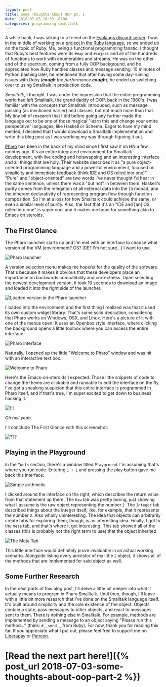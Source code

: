 ```yaml
---
layout: post
title: Some Thoughts About OOP pt. 1
date: 2018-07-03 16:30 -0700
categories: programming smalltalk
---
```


A while back, I was talking to a friend on the [Esolangs discord server](https://discord.gg/Ua2fxrK). I was in the middle of working on a [project in the Ruby language](https://github.com/aearnus/blackhawk), so we ended up on the topic of Ruby. Me, being a functional programming fanatic, I thought that Ruby's best features were its `#map` and `#inject` and all of the hundreds of functions to work with enumerables and streams. He was on the other end of the spectrum, coming from a fully OOP background, and he appreciated how Ruby handles classes and message sending. 10 minutes of Python bashing later, he mentioned that after having some day-ruining issues with Ruby (*__cough__ the performance __cough__*), he ended up switching over to using Smalltalk in production code.

*Smalltalk*, I thought. I was under the impression that the entire programming world had left Smalltalk, the grand daddy of OOP, back in the 1980's. I was familiar with the concepts that Smalltalk introduced, such as message passing (as mentioned earlier) and classes, but not much more than that. My tiny bit of research that I did before going any further made the language out to be one of those magical "learn this and change your entire perspective" languages, like Haskell or Scheme. Eager to have my mind melded, I decided that I would download a Smalltalk implementation and write this blog post as I was working my way through figuring it out.

[Pharo](https://pharo.org/) has been in the back of my mind since I first saw it on HN a few months ago. It's an entire integrated environment for Smalltalk development, with live coding and hotswapping and an interesting interface and all things that are holy. Their website describes it as "a pure object-oriented programming language and a powerful environment, focused on simplicity and immediate feedback (think IDE and OS rolled into one)". "Pure" and "object-oriented" are two words I've never thought I'd hear in the same sentence, unless there was a "but not" in between them. Haskell's purity comes from the relegation of all external data into the `IO` monad, and the inherent declarativity of representing program flow through function composition. So I'm at a loss for how Smalltalk could achieve the same, or even a similar level of purity. Also, the fact that it's an "IDE and [an] OS rolled into one" is super cool and it makes me hope for something akin to Emacs on steroids.

The First Glance
---
The Pharo launcher starts up and I'm met with an interface to choose what version of the VM (environment? OS? IDE? I'm not sure...) I want to use.

![Pharo launcher](/assets/imgs/some-thoughts-about-oop/0.png)

A version selection menu makes me hopeful for the quality of the software. That's because it makes it obvious that these developers place an importance on backwards compatibility and correctness. Upon selecting the newest development version, it took 10 seconds to download an image and loaded it into the right side of the launcher.

![Loaded version in the Pharo launcher](/assets/imgs/some-thoughts-about-oop/1.png)

I loaded into the environment and the first thing I realized was that it used its own custom widget library. That's some solid dedication, considering that Pharo works on Windows, OSX, and Linux. Here's a picture of it with one of the menus open. It uses an Openbox style interface, where clicking the background opens a little toolbox where you can access the entire interface.

![Pharo interface](/assets/imgs/some-thoughts-about-oop/2.png)

Naturally, I opened up the little "Welcome to Pharo" window and was hit with an interactive text box.

![Welcome to Pharo](/assets/imgs/some-thoughts-about-oop/3.png)

Here's the Emacs-on-steroids I expected. Those little snippets of code to change the theme are clickable and runnable to edit the interface on the fly. I've got a sneaking suspicion that this entire interface is programmed in Pharo itself, and if that's true, I'm super excited to get down to business hacking it.

![!!!](/assets/imgs/some-thoughts-about-oop/4.png)

*Oh hell yeah.*

I'll conclude The First Glance with this screenshot:

![???](/assets/imgs/some-thoughts-about-oop/5.png)

Playing in the Playground
---
In the `Tools` section, there's a window titled `Playground`. I'm assuming that's where you run code. Entering `1 + 1` and pressing the play button gave me back this interface:

![Simple arithmetic](/assets/imgs/some-thoughts-about-oop/6.png)

I clicked around the interface on the right, which describes the return value from that statement up there. The `Raw` tab was pretty boring, just showing what I assume is the raw object representing the number `2`. The `Integer` tab described things about the integer itself, like, for example, that it represents the number `2`. Also wholly uninteresting. The idea that objects can arbitrarily create tabs for exploring them, though, is an interesting idea. Finally, I got to the `Meta` tab, and that's where it got interesting. This tab showed all of the classes (this is probably not the right term to use) that the object inherited.

![The Meta Tab](/assets/imgs/some-thoughts-about-oop/7.png)

This little interface would definitely prove invaluable in an actual working scenario. Alongside listing every ancestor of my little `2` object, it shows all of the methods that are implemented for said object as well.

Some Further Research
---
In the next parts of this blog post, I'll delve a little bit deeper into what it actually means to program in Pharo Smalltalk. Until then, though, I'll leave with a little bit more research that I've done on the Smalltalk language itself. It's built around simplicity and the sole existence of the object. Objects contain a state, pass messages to other objects, and react to messages sent to them. There is nothing else in Smalltalk. For example, methods are implemented by sending a message to an object saying "Please run this method..." (think: `#__send__` from Ruby). For now, thank you for reading this far. If you appreciate what I put out, please feel free to support me on [Liberapay](https://liberapay.com/Aearnus) or [Patreon](https://www.patreon.com/aearnus).

# [Read the next part here!]({% post_url 2018-07-03-some-thoughts-about-oop-part-2 %})

